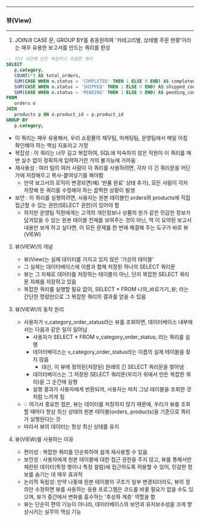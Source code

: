 -----
### 뷰(View)
-----
1. JOIN과 CASE 문, GROUP BY를 총동원하여 '카테고리별, 상태별 주문 현황'이라는 매우 유용한 보고서를 만드는 쿼리를 완성
```sql
-- 지난 시간에 만든 복잡하고 유용한 쿼리
SELECT
   p.category,
   COUNT(*) AS total_orders,
   SUM(CASE WHEN o.status = 'COMPLETED' THEN 1 ELSE 0 END) AS completed_count,
   SUM(CASE WHEN o.status = 'SHIPPED' THEN 1 ELSE 0 END) AS shipped_count,
   SUM(CASE WHEN o.status = 'PENDING' THEN 1 ELSE 0 END) AS pending_count
FROM
   orders o
JOIN
   products p ON o.product_id = p.product_id
GROUP BY
   p.category;
```
   - 이 쿼리는 매우 유용해서, 우리 쇼핑몰의 재무팀, 마케팅팀, 운영팀에서 매일 아침 확인해야 하는 핵심 지표라고 가정
   - 복잡성 : 이 쿼리는 너무 길고 복잡하여, SQL에 익숙하지 않은 직원이 이 쿼리를 매번 실수 없이 정확하게 입력하기란 거의 불가능에 가까움
   - 재사용성 : 여러 팀의 여러 사람이 이 쿼리를 사용하려면, 각자 이 긴 쿼리문을 어딘가에 저장해두고 복사-붙여넣기를 해야함
     + 만약 보고서의 로직이 변경되면(예) '반품 완료' 상태 추가), 모든 사람이 각자 저장해 둔 쿼리를 수정해야 하는 끔찍한 상황이 발생
   - 보안 : 이 쿼리를 실행하려면, 사용자는 원본 테이블인 orders와 products에 직접 접근할 수 있는 권한(SELECT 권한)이 있어야 함
     + 하지만 운영팀 직원에게는 고객의 개인정보나 상품의 원가 같은 민감한 정보가 담겨있을 수 있는 원본 테이블 전체를 보여주는 것이 아닌, 딱 이 요약된 보고서 내용만 보게 하고 싶다면, 이 모든 문제를 한 번에 해결해 주는 도구가 바로 뷰(VIEW)

2. 뷰(VIEW)의 개념
    - 뷰(View)는 실제 데이터를 가지고 있지 않은 '가상의 테이블'
    - 그 실체는 데이터베이스에 이름과 함께 저장된 하나의 SELECT 쿼리문
    - 뷰는 그 자체로 데이터를 저장하는 테이블이 아닌, 단지 복잡한 SELECT 쿼리문 자체를 저장하고 있음
    - 복잡한 쿼리를 실행할 필요 없이, SELECT * FROM 나의_바로가기_뷰; 라는 간단한 명령만으로 그 복잡한 쿼리의 결과를 얻을 수 있음

3. 뷰(VIEW)의 동작 원리
   - 사용자가 v_category_order_status라는 뷰를 조회하면, 데이터베이스 내부에서는 다음과 같은 일이 일어남
     + 사용자가 SELECT * FROM v_category_order_status; 라는 쿼리를 실행
     + 데이터베이스는 v_category_order_status라는 이름의 실제 테이블을 찾지 않음
       * 대신, 이 뷰에 정의된(저장된) 원래의 긴 SELECT 쿼리문을 찾아냄
     + 데이터베이스는 그 저장된 SELECT 쿼리문(우리가 위에서 만든 복잡한 쿼리)을 그 순간에 실행
     + 실행 결과가 사용자에게 반환되어, 사용자는 마치 그냥 테이블을 조회한 것처럼 느끼게 됨
   - 💡 여기서 중요한 점은, 뷰는 데이터를 저장하지 않기 때문에, 우리가 뷰를 조회할 때마다 항상 최신 상태의 원본 테이블(orders, products)을 기준으로 쿼리가 실행된다는 것
   - 따라서 뷰의 데이터는 항상 최신 상태를 유지

4. 뷰(VIEW)를 사용하는 이유
   - 편리성 : 복잡한 쿼리를 단순화하여 쉽게 재사용할 수 있음
   - 보안성 : 사용자에게 원본 테이블에 대한 접근 권한을 주지 않고, 뷰를 통해서만 제한된 데이터(특정 행이나 특정 컬럼)에 접근하도록 허용할 수 있어, 민감한 정보를 숨기는 데 매우 효과적
   - 논리적 독립성: 만약 나중에 원본 테이블의 구조가 일부 변경되더라도, 뷰의 정의만 수정하면 뷰를 사용하는 응용 프로그램은 코드를 바꿀 필요가 없을 수도 있으며, 뷰가 중간에서 변화를 흡수하는 '추상화 계층' 역할을 함
   - 뷰는 단순히 편의 기능이 아니라, 데이터베이스의 보안과 유지보수성을 크게 향상시키는 실무의 핵심 기능
